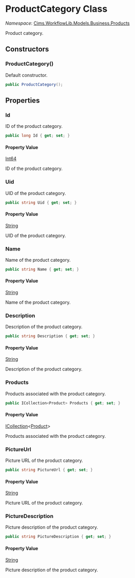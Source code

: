 # ProductCategory Class 

*Namespace*: [Cims.WorkflowLib.Models.Business.Products](Cims.WorkflowLib.Models.Business.Products.md)

Product category.

## Constructors 

### ProductCategory()

Default constructor.

```C#
public ProductCategory();
```

## Properties

### Id

ID of the product category.

```C#
public long Id { get; set; }
```

#### Property Value

[Int64](https://learn.microsoft.com/en-us/dotnet/api/system.int64)

ID of the product category.

### Uid

UID of the product category.

```C#
public string Uid { get; set; }
```

#### Property Value

[String](https://learn.microsoft.com/en-us/dotnet/api/system.string)

UID of the product category.

### Name

Name of the product category.

```C#
public string Name { get; set; }
```

#### Property Value

[String](https://learn.microsoft.com/en-us/dotnet/api/system.string)

Name of the product category.

### Description

Description of the product category.

```C#
public string Description { get; set; }
```

#### Property Value

[String](https://learn.microsoft.com/en-us/dotnet/api/system.string)

Description of the product category.

### Products

Products associated with the product category.

```C#
public ICollection<Product> Products { get; set; }
```

#### Property Value

[ICollection](https://learn.microsoft.com/en-us/dotnet/api/system.collections.generic.icollection-1)<[Product](Product.md)>

Products associated with the product category.

### PictureUrl

Picture URL of the product category.

```C#
public string PictureUrl { get; set; }
```

#### Property Value

[String](https://learn.microsoft.com/en-us/dotnet/api/system.string)

Picture URL of the product category.

### PictureDescription

Picture description of the product category.

```C#
public string PictureDescription { get; set; }
```

#### Property Value

[String](https://learn.microsoft.com/en-us/dotnet/api/system.string)

Picture description of the product category.
